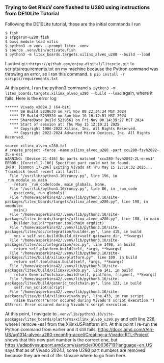 ### Trying to Get RiscV core flashed to U280 using instructions from DE10Lite Tutorial

Following the DE10Lite tutorial, these are the initial commands I run
```
$ fish
$ sfpgarun-u280 fish
$ bass module load vitis
$ python3 -m venv --prompt litex .venv
$ source .venv/bin/activate.fish
$ python3 -m litex_boards.targets.xilinx_alveo_u280 --build --load
```

I added `git+https://github.com/enjoy-digital/litepcie.git` to scripts/requirements.txt on my machine because the Python command was throwing an error, so I ran this command.
`$ pip install -r scripts/requirements.txt `

At this point, I run the python3 command `$ python3 -m litex_boards.targets.xilinx_alveo_u280 --build --load` again, where it fails. Here is the error log
```
****** Vivado v2024.2 (64-bit)
  **** SW Build 5239630 on Fri Nov 08 22:34:34 MST 2024
  **** IP Build 5239520 on Sun Nov 10 16:12:51 MST 2024
  **** SharedData Build 5239561 on Fri Nov 08 14:39:27 MST 2024
  **** Start of session at: Thu May 15 12:10:21 2025
    ** Copyright 1986-2022 Xilinx, Inc. All Rights Reserved.
    ** Copyright 2022-2024 Advanced Micro Devices, Inc. All Rights Reserved.

source xilinx_alveo_u280.tcl
# create_project -force -name xilinx_alveo_u280 -part xcu280-fsvh2892-2L-e-es1
WARNING: [Device 21-436] No parts matched 'xcu280-fsvh2892-2L-e-es1'
ERROR: [Coretcl 2-106] Specified part could not be found.
INFO: [Common 17-206] Exiting Vivado at Thu May 15 12:10:32 2025...
Traceback (most recent call last):
  File "/usr/lib/python3.10/runpy.py", line 196, in _run_module_as_main
    return _run_code(code, main_globals, None,
  File "/usr/lib/python3.10/runpy.py", line 86, in _run_code
    exec(code, run_globals)
  File "/home/asperkins42/.venv/lib/python3.10/site-packages/litex_boards/targets/xilinx_alveo_u280.py", line 198, in <module>
    main()
  File "/home/asperkins42/.venv/lib/python3.10/site-packages/litex_boards/targets/xilinx_alveo_u280.py", line 188, in main
    builder.build(**parser.toolchain_argdict)
  File "/home/asperkins42/.venv/lib/python3.10/site-packages/litex/soc/integration/builder.py", line 415, in build
    vns = self.soc.build(build_dir=self.gateware_dir, **kwargs)
  File "/home/asperkins42/.venv/lib/python3.10/site-packages/litex/soc/integration/soc.py", line 1498, in build
    return self.platform.build(self, *args, **kwargs)
  File "/home/asperkins42/.venv/lib/python3.10/site-packages/litex/build/xilinx/platform.py", line 100, in build
    return self.toolchain.build(self, *args, **kwargs)
  File "/home/asperkins42/.venv/lib/python3.10/site-packages/litex/build/xilinx/vivado.py", line 141, in build
    return GenericToolchain.build(self, platform, fragment, **kwargs)
  File "/home/asperkins42/.venv/lib/python3.10/site-packages/litex/build/generic_toolchain.py", line 123, in build
    self.run_script(script)
  File "/home/asperkins42/.venv/lib/python3.10/site-packages/litex/build/xilinx/vivado.py", line 433, in run_script
    raise OSError("Error occured during Vivado's script execution.")
OSError: Error occured during Vivado's script execution.
```

At this point, I navigate to `.venv/lib/python3.10/site-packages/litex_boards/platforms/xilinx_alveo_u280.py` and edit line 228, where I remove -es1 from the XilinxUSPlatform init. At this point I re-run the Python command from earlier and it still fails. https://docs.amd.com/r/en-US/ug1314-alveo-u280-reconfig-accel/Creating-a-Vivado-RTL-Project shows that this new part number is the correct one, but https://adaptivesupport.amd.com/s/article/000036719?language=en_US says that as of Vivado 2024.1, some U280 part numbers are removed because they are end of life. Unsure where to go from here. 
